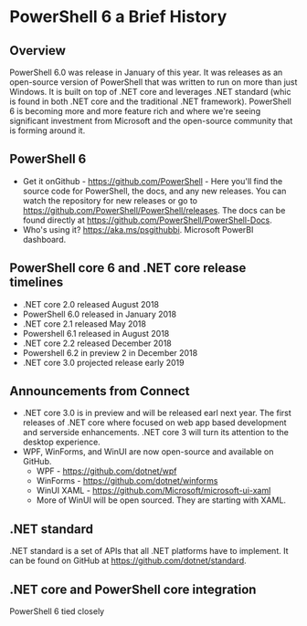 # PowerShell 6 a Brief History

## Overview

PowerShell 6.0 was release in January of this year. It was releases as an open-source version of PowerShell that was written to run on more than just Windows. It is built on top of .NET core and leverages .NET standard (whic is found in both .NET core and the traditional .NET framework). PowerShell 6 is becoming more and more feature rich and where we're seeing significant investment from Microsoft and the open-source community that is forming around it.

## PowerShell 6

* Get it onGithub - <https://github.com/PowerShell> - Here you'll find the source code for PowerShell, the docs, and any new releases. You can watch the repository for new releases or go to <https://github.com/PowerShell/PowerShell/releases>. The docs can be found directly at <https://github.com/PowerShell/PowerShell-Docs>.
* Who's using it? <https://aka.ms/psgithubbi>. Microsoft PowerBI dashboard.

## PowerShell core 6 and .NET core release timelines

* .NET core 2.0 released August 2018
* PowerShell 6.0 released in January 2018
* .NET core 2.1 released May 2018
* Powershell 6.1 released in August 2018
* .NET core 2.2 released December 2018
* Powershell 6.2 in preview 2 in December 2018
* .NET core 3.0 projected release early 2019

## Announcements from Connect

* .NET core 3.0 is in preview and will be released earl next year. The first releases of .NET core where focused on web app based development and serverside enhancements. .NET core 3 will turn its attention to the desktop experience.
* WPF, WinForms, and WinUI are now open-source and available on GitHub.
  * WPF - <https://github.com/dotnet/wpf>
  * WinForms - <https://github.com/dotnet/winforms>
  * WinUI XAML - <https://github.com/Microsoft/microsoft-ui-xaml>
  * More of WinUI will be open sourced. They are starting with XAML.

## .NET standard

.NET standard is a set of APIs that all .NET platforms have to implement. It can be found on GitHub at <https://github.com/dotnet/standard>.

## .NET core and PowerShell core integration

PowerShell 6 tied closely
